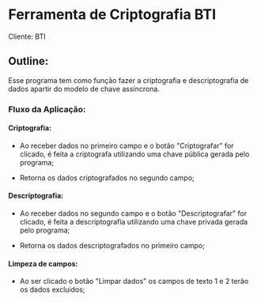 # Ferramenta de Criptografia BTI
<p>Cliente: BTI</p>

## Outline:
Esse programa tem como função fazer a criptografia e descriptografia de dados apartir do modelo de chave assíncrona.

### Fluxo da Aplicação:
#### Criptografia:
* Ao receber dados no primeiro campo e o botão "Criptografar" for clicado, é feita a criptografa utilizando uma chave pública gerada pelo programa;

* Retorna os dados criptografados no segundo campo;

#### Descriptografia:
* Ao receber dados no segundo campo e o botão "Descriptografar" for clicado, é feita a descriptografia utilizando uma chave privada gerada pelo programa;

* Retorna os dados descriptografados no primeiro campo;

#### Limpeza de campos:
* Ao  ser clicado o botão "Limpar dados" os campos de texto 1 e 2 terão os dados excluidos;


